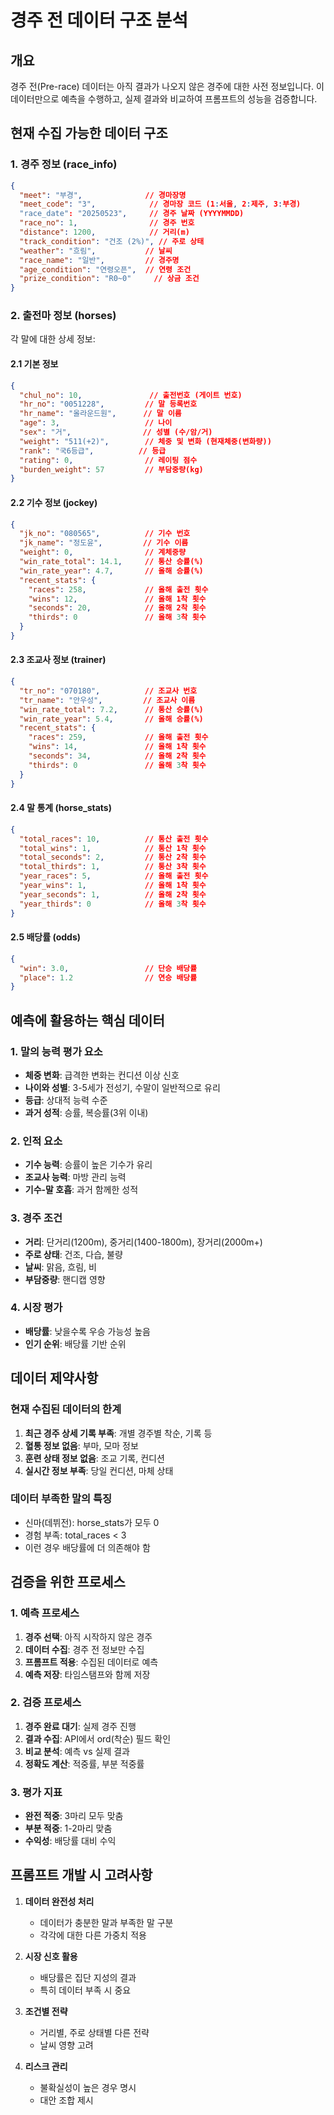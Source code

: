 # 경주 전 데이터 구조 분석

## 개요
경주 전(Pre-race) 데이터는 아직 결과가 나오지 않은 경주에 대한 사전 정보입니다. 이 데이터만으로 예측을 수행하고, 실제 결과와 비교하여 프롬프트의 성능을 검증합니다.

## 현재 수집 가능한 데이터 구조

### 1. 경주 정보 (race_info)
```json
{
  "meet": "부경",              // 경마장명
  "meet_code": "3",            // 경마장 코드 (1:서울, 2:제주, 3:부경)
  "race_date": "20250523",     // 경주 날짜 (YYYYMMDD)
  "race_no": 1,                // 경주 번호
  "distance": 1200,            // 거리(m)
  "track_condition": "건조 (2%)", // 주로 상태
  "weather": "흐림",           // 날씨
  "race_name": "일반",         // 경주명
  "age_condition": "연령오픈",  // 연령 조건
  "prize_condition": "R0~0"     // 상금 조건
}
```

### 2. 출전마 정보 (horses)
각 말에 대한 상세 정보:

#### 2.1 기본 정보
```json
{
  "chul_no": 10,               // 출전번호 (게이트 번호)
  "hr_no": "0051228",         // 말 등록번호
  "hr_name": "올라운드원",      // 말 이름
  "age": 3,                   // 나이
  "sex": "거",                // 성별 (수/암/거)
  "weight": "511(+2)",        // 체중 및 변화 (현재체중(변화량))
  "rank": "국6등급",          // 등급
  "rating": 0,                // 레이팅 점수
  "burden_weight": 57         // 부담중량(kg)
}
```

#### 2.2 기수 정보 (jockey)
```json
{
  "jk_no": "080565",          // 기수 번호
  "jk_name": "정도윤",         // 기수 이름
  "weight": 0,                // 계체중량
  "win_rate_total": 14.1,     // 통산 승률(%)
  "win_rate_year": 4.7,       // 올해 승률(%)
  "recent_stats": {
    "races": 258,             // 올해 출전 횟수
    "wins": 12,               // 올해 1착 횟수
    "seconds": 20,            // 올해 2착 횟수
    "thirds": 0               // 올해 3착 횟수
  }
}
```

#### 2.3 조교사 정보 (trainer)
```json
{
  "tr_no": "070180",          // 조교사 번호
  "tr_name": "안우성",         // 조교사 이름
  "win_rate_total": 7.2,      // 통산 승률(%)
  "win_rate_year": 5.4,       // 올해 승률(%)
  "recent_stats": {
    "races": 259,             // 올해 출전 횟수
    "wins": 14,               // 올해 1착 횟수
    "seconds": 34,            // 올해 2착 횟수
    "thirds": 0               // 올해 3착 횟수
  }
}
```

#### 2.4 말 통계 (horse_stats)
```json
{
  "total_races": 10,          // 통산 출전 횟수
  "total_wins": 1,            // 통산 1착 횟수
  "total_seconds": 2,         // 통산 2착 횟수
  "total_thirds": 1,          // 통산 3착 횟수
  "year_races": 5,            // 올해 출전 횟수
  "year_wins": 1,             // 올해 1착 횟수
  "year_seconds": 1,          // 올해 2착 횟수
  "year_thirds": 0            // 올해 3착 횟수
}
```

#### 2.5 배당률 (odds)
```json
{
  "win": 3.0,                 // 단승 배당률
  "place": 1.2                // 연승 배당률
}
```

## 예측에 활용하는 핵심 데이터

### 1. 말의 능력 평가 요소
- **체중 변화**: 급격한 변화는 컨디션 이상 신호
- **나이와 성별**: 3-5세가 전성기, 수말이 일반적으로 유리
- **등급**: 상대적 능력 수준
- **과거 성적**: 승률, 복승률(3위 이내)

### 2. 인적 요소
- **기수 능력**: 승률이 높은 기수가 유리
- **조교사 능력**: 마방 관리 능력
- **기수-말 호흡**: 과거 함께한 성적

### 3. 경주 조건
- **거리**: 단거리(1200m), 중거리(1400-1800m), 장거리(2000m+)
- **주로 상태**: 건조, 다습, 불량
- **날씨**: 맑음, 흐림, 비
- **부담중량**: 핸디캡 영향

### 4. 시장 평가
- **배당률**: 낮을수록 우승 가능성 높음
- **인기 순위**: 배당률 기반 순위

## 데이터 제약사항

### 현재 수집된 데이터의 한계
1. **최근 경주 상세 기록 부족**: 개별 경주별 착순, 기록 등
2. **혈통 정보 없음**: 부마, 모마 정보
3. **훈련 상태 정보 없음**: 조교 기록, 컨디션
4. **실시간 정보 부족**: 당일 컨디션, 마체 상태

### 데이터 부족한 말의 특징
- 신마(데뷔전): horse_stats가 모두 0
- 경험 부족: total_races < 3
- 이런 경우 배당률에 더 의존해야 함

## 검증을 위한 프로세스

### 1. 예측 프로세스
1. **경주 선택**: 아직 시작하지 않은 경주
2. **데이터 수집**: 경주 전 정보만 수집
3. **프롬프트 적용**: 수집된 데이터로 예측
4. **예측 저장**: 타임스탬프와 함께 저장

### 2. 검증 프로세스
1. **경주 완료 대기**: 실제 경주 진행
2. **결과 수집**: API에서 ord(착순) 필드 확인
3. **비교 분석**: 예측 vs 실제 결과
4. **정확도 계산**: 적중률, 부분 적중률

### 3. 평가 지표
- **완전 적중**: 3마리 모두 맞춤
- **부분 적중**: 1-2마리 맞춤
- **수익성**: 배당률 대비 수익

## 프롬프트 개발 시 고려사항

1. **데이터 완전성 처리**
   - 데이터가 충분한 말과 부족한 말 구분
   - 각각에 대한 다른 가중치 적용

2. **시장 신호 활용**
   - 배당률은 집단 지성의 결과
   - 특히 데이터 부족 시 중요

3. **조건별 전략**
   - 거리별, 주로 상태별 다른 전략
   - 날씨 영향 고려

4. **리스크 관리**
   - 불확실성이 높은 경우 명시
   - 대안 조합 제시